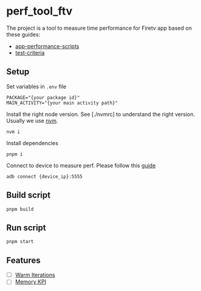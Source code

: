 # perf_tool_ftv

The project is a tool to measure time performance for Firetv app based on these guides:

- [app-performance-scripts](https://developer.amazon.com/docs/app-testing/app-performance-scripts.html)
- [test-criteria](https://developer.amazon.com/docs/app-testing/test-criteria.html)

## Setup

Set variables in `.env` file

```shell
PACKAGE="{your package id}"
MAIN_ACTIVITY="{your main activity path}"
```

Install the right node version. See [./nvmrc] to understand the right version. Usually we use [nvm](https://github.com/nvm-sh/nvm).

```shell
nvm i
```

Install dependencies

```shell
pnpm i
```

Connect to device to measure perf.
Please follow this [guide](https://developer.amazon.com/docs/fire-tv/connecting-adb-to-device.html)

```shell
adb connect {device_ip}:5555
```

## Build script

```shell
pnpm build
```

## Run script

```shell
pnpm start
```

## Features

- [ ] [Warm Iterations](https://developer.amazon.com/docs/app-testing/app-performance-scripts.html#warm-iterations)
- [ ] [Memory KPI](https://developer.amazon.com/docs/app-testing/app-performance-scripts.html#memory-kpi)

